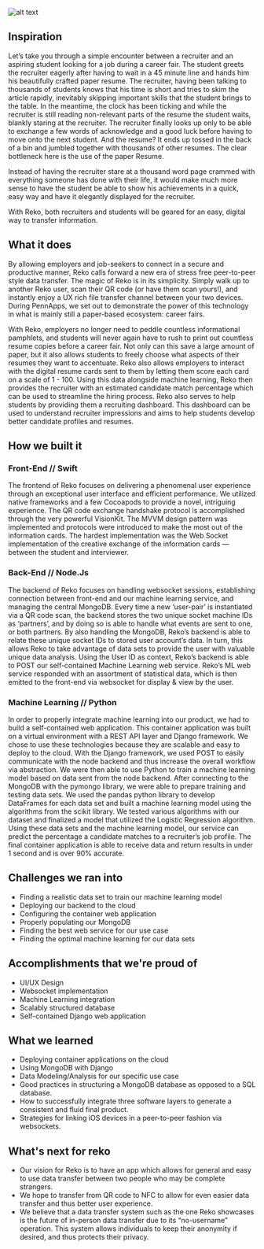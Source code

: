 ![alt text](https://github.com/brianpoanlin/reko/blob/master/Resources/reko_logo_red.png?raw=true)

## Inspiration
Let’s take you through a simple encounter between a recruiter and an aspiring student looking for a job during a career fair. The student greets the recruiter eagerly after having to wait in a 45 minute line and hands him his beautifully crafted paper resume. The recruiter, having been talking to thousands of students knows that his time is short and tries to skim the article rapidly, inevitably skipping important skills that the student brings to the table. In the meantime, the clock has been ticking and while the recruiter is still reading non-relevant parts of the resume the student waits, blankly staring at the recruiter. The recruiter finally looks up only to be able to exchange a few words of acknowledge and a good luck before having to move onto the next student. And the resume? It ends up tossed in the back of a bin and jumbled together with thousands of other resumes. The clear bottleneck here is the use of the paper Resume.

Instead of having the recruiter stare at a thousand word page crammed with everything someone has done with their life, it would make much more sense to have the student be able to show his achievements in a quick, easy way and have it elegantly displayed for the recruiter. 

With Reko, both recruiters and students will be geared for an easy, digital way to transfer information.

## What it does
By allowing employers and job-seekers to connect in a secure and productive manner, Reko calls forward a new era of stress free peer-to-peer style data transfer. The magic of Reko is in its simplicity. Simply walk up to another Reko user, scan their QR code (or have them scan yours!), and instantly enjoy a UX rich file transfer channel between your two devices. During PennApps, we set out to demonstrate the power of this technology in what is mainly still a paper-based ecosystem: career fairs. 

With Reko, employers no longer need to peddle countless informational pamphlets, and students will never again have to rush to print out countless resume copies before a career fair. Not only can this save a large amount of paper, but it also allows students to freely choose what aspects of their resumes they want to accentuate. Reko also allows employers to interact with the digital resume cards sent to them by letting them score each card on a scale of 1 - 100. Using this data alongside machine learning, Reko then provides the recruiter with an estimated candidate match percentage which can be used to streamline the hiring process. Reko also serves to help students by providing them a recruiting dashboard. This dashboard can be used to understand recruiter impressions and aims to help students develop better candidate profiles and resumes.

## How we built it
### Front-End // Swift
The frontend of Reko focuses on delivering a phenomenal user experience through an exceptional user interface and efficient performance. We utilized native frameworks and a few Cocoapods to provide a novel, intriguing experience. The QR code exchange handshake protocol is accomplished through the very powerful VisionKit. The MVVM design pattern was implemented and protocols were introduced to make the most out of the information cards. The hardest implementation was the Web Socket implementation of the creative exchange of the information cards — between the student and interviewer.

### Back-End // Node.Js
The backend of Reko focuses on handling websocket sessions, establishing connection between front-end and our machine learning service, and managing the central MongoDB.
Every time a new ‘user-pair’ is instantiated via a QR code scan, the backend stores the two unique socket machine IDs as ‘partners’, and by doing so is able to handle what events are sent to one, or both partners. By also handling the MongoDB, Reko’s backend is able to relate these unique socket IDs to stored user account’s data. In turn, this allows Reko to take advantage of data sets to provide the user with valuable unique data analysis. Using the User ID as context, Reko’s backend is able to POST our self-contained Machine Learning web service. Reko’s ML web service responded with an assortment of statistical data, which is then emitted to the front-end via websocket for display & view by the user.

### Machine Learning // Python
In order to properly integrate machine learning into our product, we had to build a self-contained web application. This container application was built on a virtual environment with a REST API layer and Django framework. We chose to use these technologies because they are scalable and easy to deploy to the cloud. With the Django framework, we used POST to easily communicate with the node backend and thus increase the overall workflow via abstraction. We were then able to use Python to train a machine learning model based on data sent from the node backend. After connecting to the MongoDB with the pymongo library, we were able to prepare training and testing data sets. We used the pandas python library to develop DataFrames for each data set and built a machine learning model using the algorithms from the scikit library. We tested various algorithms with our dataset and finalized a model that utilized the Logistic Regression algorithm. Using these data sets and the machine learning model, our service can predict the percentage a candidate matches to a recruiter’s job profile. The final container application is able to receive data and return results in under 1 second and is over 90% accurate.

## Challenges we ran into
- Finding a realistic data set to train our machine learning model
- Deploying our backend to the cloud
- Configuring the container web application
- Properly populating our MongoDB
- Finding the best web service for our use case
- Finding the optimal machine learning for our data sets


## Accomplishments that we're proud of
- UI/UX Design
- Websocket implementation
- Machine Learning integration
- Scalably structured database
- Self-contained Django web application

## What we learned
- Deploying container applications on the cloud
- Using MongoDB with Django
- Data Modeling/Analysis for our specific use case
- Good practices in structuring a MongoDB database as opposed to a SQL database.
- How to successfully integrate three software layers to generate a consistent and fluid final product.
- Strategies for linking iOS devices in a peer-to-peer fashion via websockets.

## What's next for reko
- Our vision for Reko is to have an app which allows for general and easy to use data transfer between two people who may be complete strangers. 
- We hope to transfer from QR code to NFC to allow for even easier data transfer and thus better user experience.
- We believe that a data transfer system such as the one Reko showcases is the future of in-person data transfer due to its “no-username” operation. This system allows individuals to keep their anonymity if desired, and thus protects their privacy.

